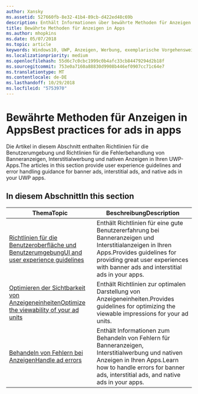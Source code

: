 ```yaml
---
author: Xansky
ms.assetid: 527660fb-8e32-41b4-89cb-d422ed48c69b
description: Enthält Informationen über bewährte Methoden für Anzeigen in Apps, einschließlich der UX-Richtlinien und Fehlerbehandlung.
title: Bewährte Methoden für Anzeigen in Apps
ms.author: mhopkins
ms.date: 05/07/2018
ms.topic: article
keywords: Windows10, UWP, Anzeigen, Werbung, exemplarische Vorgehensweisen
ms.localizationpriority: medium
ms.openlocfilehash: 55d6c7c0cbc1999c0b4afc33cb84479294d2b18f
ms.sourcegitcommit: 753e0a7160a88830d9908b446ef0907cc71c64e7
ms.translationtype: MT
ms.contentlocale: de-DE
ms.lasthandoff: 10/29/2018
ms.locfileid: "5753970"
---
```

# <a name="best-practices-for-ads-in-apps"></a><span data-ttu-id="5b7c3-104">Bewährte Methoden für Anzeigen in Apps</span><span class="sxs-lookup"><span data-stu-id="5b7c3-104">Best practices for ads in apps</span></span>

<span data-ttu-id="5b7c3-105">Die Artikel in diesem Abschnitt enthalten Richtlinien für die Benutzerumgebung und Richtlinien für die Fehlerbehandlung von Banneranzeigen, Interstitialwerbung und nativen Anzeigen in Ihren UWP-Apps.</span><span class="sxs-lookup"><span data-stu-id="5b7c3-105">The articles in this section provide user experience guidelines and error handling guidance for banner ads, interstitial ads, and native ads in your UWP apps.</span></span>

## <a name="in-this-section"></a><span data-ttu-id="5b7c3-106">In diesem Abschnitt</span><span class="sxs-lookup"><span data-stu-id="5b7c3-106">In this section</span></span>

|  <span data-ttu-id="5b7c3-107">Thema</span><span class="sxs-lookup"><span data-stu-id="5b7c3-107">Topic</span></span>    | <span data-ttu-id="5b7c3-108">Beschreibung</span><span class="sxs-lookup"><span data-stu-id="5b7c3-108">Description</span></span> |               
|----------|-------|
| [<span data-ttu-id="5b7c3-109">Richtlinien für die Benutzeroberfläche und Benutzerumgebung</span><span class="sxs-lookup"><span data-stu-id="5b7c3-109">UI and user experience guidelines</span></span>](ui-and-user-experience-guidelines.md) | <span data-ttu-id="5b7c3-110">Enthält Richtlinien für eine gute Benutzererfahrung bei Banneranzeigen und Interstitialanzeigen in Ihren Apps.</span><span class="sxs-lookup"><span data-stu-id="5b7c3-110">Provides guidelines for providing great user experiences with banner ads and interstitial ads in your apps.</span></span> |
| [<span data-ttu-id="5b7c3-111">Optimieren der Sichtbarkeit von Anzeigeneinheiten</span><span class="sxs-lookup"><span data-stu-id="5b7c3-111">Optimize the viewability of your ad units</span></span>](optimize-ad-unit-viewability.md) | <span data-ttu-id="5b7c3-112">Enthält Richtlinien zur optimalen Darstellung von Anzeigeneinheiten.</span><span class="sxs-lookup"><span data-stu-id="5b7c3-112">Provides guidelines for optimizing the viewable impressions for your ad units.</span></span> |
| [<span data-ttu-id="5b7c3-113">Behandeln von Fehlern bei Anzeigen</span><span class="sxs-lookup"><span data-stu-id="5b7c3-113">Handle ad errors</span></span>](error-handling-with-advertising-libraries.md)     |  <span data-ttu-id="5b7c3-114">Enthält Informationen zum Behandeln von Fehlern für Banneranzeigen, Interstitialwerbung und nativen Anzeigen in Ihren Apps.</span><span class="sxs-lookup"><span data-stu-id="5b7c3-114">Learn how to handle errors for banner ads, interstitial ads, and native ads in your apps.</span></span>          |



 

 
